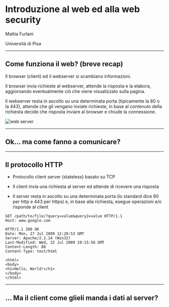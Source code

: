 <!-- classes: title -->

# Introduzione al web ed alla web security
Mattia Furlani

Università di Pisa

---

## Come funziona il web? (breve recap)


<!-- fragments-start -->

Il browser (client) ed il webserver si scambiano informazioni.

Il browser invia richieste al webserver, attende la risposta e la elabora, aggiornando eventualmente ciò che viene visualizzato sulla pagina.

Il webserver resta in ascolto su una determinata porta (tipicamente la 80 o la 443), attende che gli vengano inviate richieste, in base al contenuto della richiesta decide che risposta inviare al browser e chiude la connessione.

<!-- fragments-end -->
<!-- classes: sm-image -->
![web server](https://geobgu.xyz/web-mapping/images/web-server.png)


---

## Ok... ma come fanno a comunicare?

---

## Il protocollo HTTP

- Protocollo client server (stateless) basato su TCP

- Il client invia una richiesta al server ed attende di ricevere una risposta

- Il server resta in ascolto su una determinata porta (lo standard dice 80 per http e 443 per https) e, in base alla richiesta, esegue operazioni e/o risponde al client

<!-- fragments-start -->
```
GET /path/to/file/?query=value&query2=value HTTP/1.1
Host: www.google.com
```
```
HTTP/1.1 200 OK
Date: Mon, 27 Jul 2009 12:28:53 GMT
Server: Apache/2.2.14 (Win32)
Last-Modified: Wed, 22 Jul 2009 19:15:56 GMT
Content-Length: 88
Content-Type: text/html

<html>
<body>
<h1>Hello, World!</h1>
</body>
</html>
```

<!-- fragments-end -->

---

## ... Ma il client come glieli manda i dati al server?